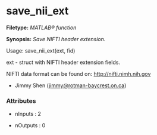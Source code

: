 # save_nii_ext

**Filetype:** _MATLAB&reg; function_

**Synopsis:** _Save NIFTI header extension._

Usage: save_nii_ext(ext, fid)

ext - struct with NIFTI header extension fields.

NIFTI data format can be found on: http://nifti.nimh.nih.gov

- Jimmy Shen (jimmy@rotman-baycrest.on.ca)


### Attributes


- nInputs : 2

- nOutputs : 0
